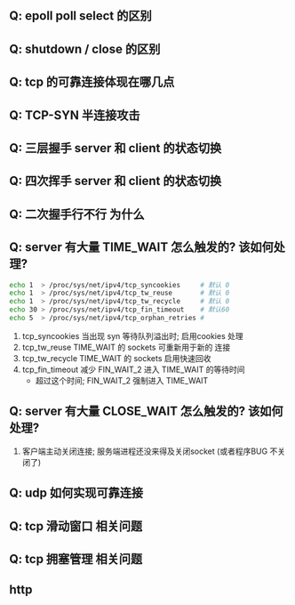 ## Q: epoll poll select 的区别

## Q: shutdown / close  的区别


## Q: tcp 的可靠连接体现在哪几点

## Q: TCP-SYN 半连接攻击 

## Q: 三层握手 server 和 client 的状态切换

## Q: 四次挥手 server 和 client 的状态切换

## Q: 二次握手行不行 为什么

## Q: server 有大量 TIME_WAIT 怎么触发的? 该如何处理?
```sh
echo 1  > /proc/sys/net/ipv4/tcp_syncookies     # 默认 0
echo 1  > /proc/sys/net/ipv4/tcp_tw_reuse       # 默认 0
echo 1  > /proc/sys/net/ipv4/tcp_tw_recycle     # 默认 0
echo 30 > /proc/sys/net/ipv4/tcp_fin_timeout    # 默认60
echo 5  > /proc/sys/net/ipv4/tcp_orphan_retries # 
```
1. tcp_syncookies  当出现 syn 等待队列溢出时; 启用cookies 处理
2. tcp_tw_reuse    TIME_WAIT 的 sockets 可重新用于新的 连接
3. tcp_tw_recycle  TIME_WAIT 的 sockets 启用快速回收
4. tcp_fin_timeout 减少 FIN_WAIT_2 进入 TIME_WAIT  的等待时间
    + 超过这个时间; FIN_WAIT_2 强制进入 TIME_WAIT

## Q: server 有大量 CLOSE_WAIT 怎么触发的? 该如何处理?
1. 客户端主动关闭连接; 服务端进程还没来得及关闭socket (或者程序BUG 不关闭了)

## Q: udp 如何实现可靠连接

## Q: tcp 滑动窗口 相关问题

## Q: tcp 拥塞管理 相关问题

## http